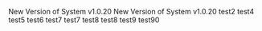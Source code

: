 New Version of System v1.0.20
New Version of System v1.0.20
test2
test4
test5 
test6 
test7 
test7 
test8 
test8 
test9 
test90 
